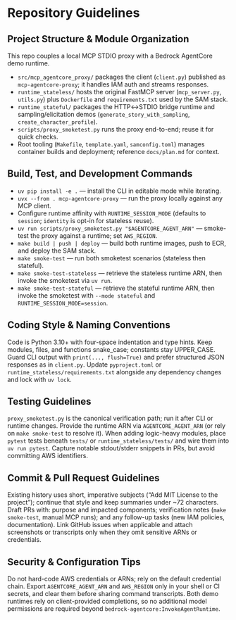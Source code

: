 # Repository Guidelines

## Project Structure & Module Organization
This repo couples a local MCP STDIO proxy with a Bedrock AgentCore demo runtime.
- `src/mcp_agentcore_proxy/` packages the client (`client.py`) published as `mcp-agentcore-proxy`; it handles IAM auth and streams responses.
- `runtime_stateless/` hosts the original FastMCP server (`mcp_server.py`, `utils.py`) plus `Dockerfile` and `requirements.txt` used by the SAM stack.
- `runtime_stateful/` packages the HTTP↔STDIO bridge runtime and sampling/elicitation demos (`generate_story_with_sampling`, `create_character_profile`).
- `scripts/proxy_smoketest.py` runs the proxy end-to-end; reuse it for quick checks.
- Root tooling (`Makefile`, `template.yaml`, `samconfig.toml`) manages container builds and deployment; reference `docs/plan.md` for context.

## Build, Test, and Development Commands
- `uv pip install -e .` — install the CLI in editable mode while iterating.
- `uvx --from . mcp-agentcore-proxy` — run the proxy locally against any MCP client.
- Configure runtime affinity with `RUNTIME_SESSION_MODE` (defaults to `session`; `identity` is opt-in for stateless reuse).
- `uv run scripts/proxy_smoketest.py "$AGENTCORE_AGENT_ARN"` — smoke-test the proxy against a runtime; set `AWS_REGION`.
- `make build | push | deploy` — build both runtime images, push to ECR, and deploy the SAM stack.
- `make smoke-test` — run both smoketest scenarios (stateless then stateful).
- `make smoke-test-stateless` — retrieve the stateless runtime ARN, then invoke the smoketest via `uv run`.
- `make smoke-test-stateful` — retrieve the stateful runtime ARN, then invoke the smoketest with `--mode stateful` and `RUNTIME_SESSION_MODE=session`.

## Coding Style & Naming Conventions
Code is Python 3.10+ with four-space indentation and type hints. Keep modules, files, and functions snake_case; constants stay UPPER_CASE. Guard CLI output with `print(..., flush=True)` and prefer structured JSON responses as in `client.py`. Update `pyproject.toml` or `runtime_stateless/requirements.txt` alongside any dependency changes and lock with `uv lock`.

## Testing Guidelines
`proxy_smoketest.py` is the canonical verification path; run it after CLI or runtime changes. Provide the runtime ARN via `AGENTCORE_AGENT_ARN` (or rely on `make smoke-test` to resolve it). When adding logic-heavy modules, place `pytest` tests beneath `tests/` or `runtime_stateless/tests/` and wire them into `uv run pytest`. Capture notable stdout/stderr snippets in PRs, but avoid committing AWS identifiers.

## Commit & Pull Request Guidelines
Existing history uses short, imperative subjects (“Add MIT License to the project”); continue that style and keep summaries under ~72 characters. Draft PRs with: purpose and impacted components; verification notes (`make smoke-test`, manual MCP runs); and any follow-up tasks (new IAM policies, documentation). Link GitHub issues when applicable and attach screenshots or transcripts only when they omit sensitive ARNs or credentials.

## Security & Configuration Tips
Do not hard-code AWS credentials or ARNs; rely on the default credential chain. Export `AGENTCORE_AGENT_ARN` and `AWS_REGION` only in your shell or CI secrets, and clear them before sharing command transcripts. Both demo runtimes rely on client-provided completions, so no additional model permissions are required beyond `bedrock-agentcore:InvokeAgentRuntime`.
